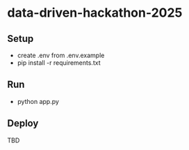 # data-driven-hackathon-2025

## Setup

- create .env from .env.example
- pip install -r requirements.txt

## Run

- python app.py

## Deploy

TBD

